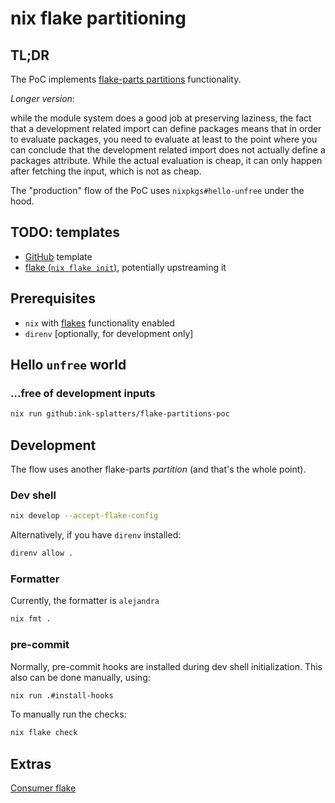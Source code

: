 # nix flake partitioning

## TL;DR

The PoC implements [flake-parts partitions](https://flake.parts/options/flake-parts-partitions.html) functionality.

_Longer version_:

while the module system does a good job at preserving laziness, the fact that a development
related import can define packages means that in order to evaluate packages, you need to
evaluate at least to the point where you can conclude that the development related import
does not actually define a packages attribute. While the actual evaluation is cheap, it can
only happen after fetching the input, which is not as cheap.

The "production" flow of the PoC uses `nixpkgs#hello-unfree` under the hood.

## TODO: templates

- [GitHub](https://docs.github.com/en/repositories/creating-and-managing-repositories/creating-a-template-repository) template
- [flake (`nix flake init`)](https://nix.dev/manual/nix/2.25/command-ref/new-cli/nix3-flake-init), potentially upstreaming it

## Prerequisites

- `nix` with [flakes](https://nixos.wiki/wiki/Flakes) functionality enabled
- `direnv` [optionally, for development only]

## Hello `unfree` world

### ...free of development inputs

```sh
nix run github:ink-splatters/flake-partitions-poc
```

## Development

The flow uses another flake-parts _partition_ (and that's the whole point).

### Dev shell

```sh
nix develop --accept-flake-config
```

Alternatively, if you have `direnv` installed:

```sh
direnv allow .
```

### Formatter

Currently, the formatter is `alejandra`

```sh
nix fmt .
```

### pre-commit

Normally, pre-commit hooks are installed during dev shell initialization.
This also can be done manually, using:

```sh
nix run .#install-hooks
```

To manually run the checks:

```sh
nix flake check
```

## Extras

[Consumer flake](./extras/consumer-flake/README.md)
